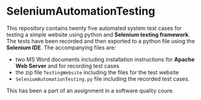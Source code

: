 # SeleniumAutomationTesting

This repository contains twenty five automated system test cases for testing a simple website using python and **Selenium testing framework**. The tests have been recorded and then exported to a python file using the **Selenium IDE**. The accompanying files are:

- two MS Word documents including installation instructions for **Apache Web Server** and for recording test cases
- the zip file `TestingWebsite` including the files for the test website
- `SeleniumAutomationTesting.py` file including the recorded test cases.

This has been a part of an assignment in a software quality coure.
